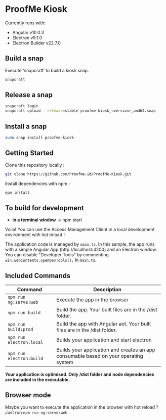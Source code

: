 # ProofMe Kiosk

Currently runs with:

- Angular v10.0.3
- Electron v9.1.0
- Electron Builder v22.7.0

## Build a snap
Execute 'snapcraft' to build a kiosk snap.

``` bash
snapcraft
```

## Release a snap
``` bash
snapcraft login
snapcraft upload --release=stable proofme-kiosk_<version>_amd64.snap
```

## Install a snap
``` bash
sudo snap install proofme-kiosk
```

## Getting Started

Clone this repository locally :

``` bash
git clone https://github.com/Proofme-id/ProofMe-Kiosk.git
```

Install dependencies with npm :

``` bash
npm install
```

## To build for development

- **in a terminal window** -> npm start

Voila! You can use the Access Management Client in a local development environment with hot reload !

The application code is managed by `main.ts`. In this sample, the app runs with a simple Angular App (http://localhost:4200) and an Electron window.
You can disable "Developer Tools" by commenting `win.webContents.openDevTools();` in `main.ts`.

## Included Commands

|Command|Description|
|--|--|
|`npm run ng:serve:web`| Execute the app in the browser |
|`npm run build`| Build the app. Your built files are in the /dist folder. |
|`npm run build:prod`| Build the app with Angular aot. Your built files are in the /dist folder. |
|`npm run electron:local`| Builds your application and start electron
|`npm run electron:build`| Builds your application and creates an app consumable based on your operating system |

**Your application is optimised. Only /dist folder and node dependencies are included in the executable.**

## Browser mode

Maybe you want to execute the application in the browser with hot reload ? Just run `npm run ng:serve:web`.
